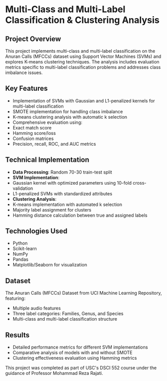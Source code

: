 # Multi-Class and Multi-Label Classification & Clustering Analysis

## Project Overview
This project implements multi-class and multi-label classification on the Anuran Calls (MFCCs) dataset using Support Vector Machines (SVMs) and explores K-means clustering techniques. The analysis includes evaluation metrics specific to multi-label classification problems and addresses class imbalance issues.

## Key Features
- Implementation of SVMs with Gaussian and L1-penalized kernels for multi-label classification
- SMOTE implementation for handling class imbalance  
- K-means clustering analysis with automatic k selection
- Comprehensive evaluation using:
 - Exact match score
 - Hamming score/loss
 - Confusion matrices
 - Precision, recall, ROC, and AUC metrics

## Technical Implementation
- **Data Processing**: Random 70-30 train-test split
- **SVM Implementation**: 
 - Gaussian kernel with optimized parameters using 10-fold cross-validation
 - L1-penalized SVMs with standardized attributes
- **Clustering Analysis**:
 - K-means implementation with automated k selection
 - Majority label assignment for clusters
 - Hamming distance calculation between true and assigned labels

## Technologies Used
- Python
- Scikit-learn
- NumPy
- Pandas 
- Matplotlib/Seaborn for visualization

## Dataset
The Anuran Calls (MFCCs) Dataset from UCI Machine Learning Repository, featuring:
- Multiple audio features
- Three label categories: Families, Genus, and Species
- Multi-class and multi-label classification structure

## Results
- Detailed performance metrics for different SVM implementations
- Comparative analysis of models with and without SMOTE
- Clustering effectiveness evaluation using Hamming metrics

This project was completed as part of USC's DSCI 552 course under the guidance of Professor Mohammad Reza Rajati.
